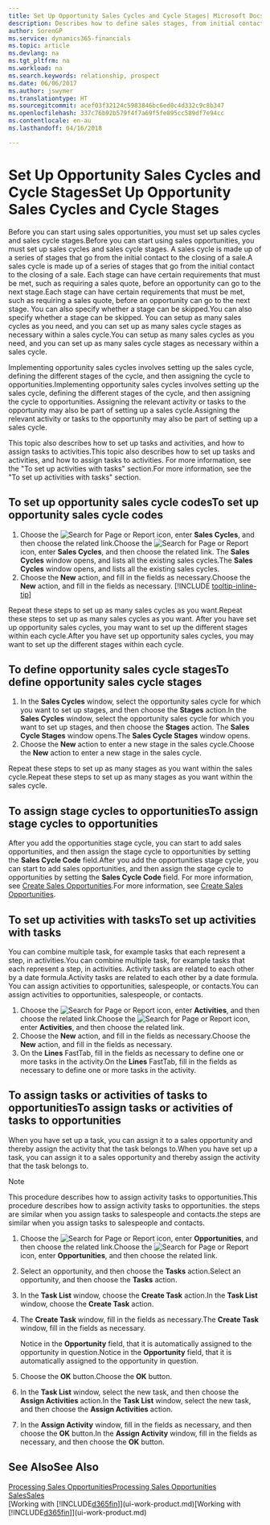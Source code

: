 ```yaml
---
title: Set Up Opportunity Sales Cycles and Cycle Stages| Microsoft Docs
description: Describes how to define sales stages, from initial contact to closing, to create a sales cycle and assign it to opportunities in Finance and Operations, Business edition.
author: SorenGP
ms.service: dynamics365-financials
ms.topic: article
ms.devlang: na
ms.tgt_pltfrm: na
ms.workload: na
ms.search.keywords: relationship, prospect
ms.date: 06/06/2017
ms.author: jswymer
ms.translationtype: HT
ms.sourcegitcommit: acef03f32124c5983846bc6ed0c4d332c9c8b347
ms.openlocfilehash: 337c76b92b579f4f7a69f5fe895cc589df7e94cc
ms.contentlocale: en-au
ms.lasthandoff: 04/16/2018

---
```

# <a name="set-up-opportunity-sales-cycles-and-cycle-stages"></a><span data-ttu-id="46ca8-103">Set Up Opportunity Sales Cycles and Cycle Stages</span><span class="sxs-lookup"><span data-stu-id="46ca8-103">Set Up Opportunity Sales Cycles and Cycle Stages</span></span>
<span data-ttu-id="46ca8-104">Before you can start using sales opportunities, you must set up sales cycles and sales cycle stages.</span><span class="sxs-lookup"><span data-stu-id="46ca8-104">Before you can start using sales opportunities, you must set up sales cycles and sales cycle stages.</span></span> <span data-ttu-id="46ca8-105">A sales cycle is made up of a series of stages that go from the initial contact to the closing of a sale.</span><span class="sxs-lookup"><span data-stu-id="46ca8-105">A sales cycle is made up of a series of stages that go from the initial contact to the closing of a sale.</span></span> <span data-ttu-id="46ca8-106">Each stage can have certain requirements that must be met, such as requiring a sales quote, before an opportunity can go to the next stage.</span><span class="sxs-lookup"><span data-stu-id="46ca8-106">Each stage can have certain requirements that must be met, such as requiring a sales quote, before an opportunity can go to the next stage.</span></span> <span data-ttu-id="46ca8-107">You can also specify whether a stage can be skipped.</span><span class="sxs-lookup"><span data-stu-id="46ca8-107">You can also specify whether a stage can be skipped.</span></span> <span data-ttu-id="46ca8-108">You can setup as many sales cycles as you need, and you can set up as many sales cycle stages as necessary within a sales cycle.</span><span class="sxs-lookup"><span data-stu-id="46ca8-108">You can setup as many sales cycles as you need, and you can set up as many sales cycle stages as necessary within a sales cycle.</span></span>

<span data-ttu-id="46ca8-109">Implementing opportunity sales cycles involves setting up the sales cycle, defining the different stages of the cycle, and then assigning the cycle to opportunities.</span><span class="sxs-lookup"><span data-stu-id="46ca8-109">Implementing opportunity sales cycles involves setting up the sales cycle, defining the different stages of the cycle, and then assigning the cycle to opportunities.</span></span> <span data-ttu-id="46ca8-110">Assigning the relevant activity or tasks to the opportunity may also be part of setting up a sales cycle.</span><span class="sxs-lookup"><span data-stu-id="46ca8-110">Assigning the relevant activity or tasks to the opportunity may also be part of setting up a sales cycle.</span></span>

<span data-ttu-id="46ca8-111">This topic also describes how to set up tasks and activities, and how to assign tasks to activities.</span><span class="sxs-lookup"><span data-stu-id="46ca8-111">This topic also describes how to set up tasks and activities, and how to assign tasks to activities.</span></span> <span data-ttu-id="46ca8-112">For more information, see the "To set up activities with tasks" section.</span><span class="sxs-lookup"><span data-stu-id="46ca8-112">For more information, see the "To set up activities with tasks" section.</span></span>

## <a name="to-set-up-opportunity-sales-cycle-codes"></a><span data-ttu-id="46ca8-113">To set up opportunity sales cycle codes</span><span class="sxs-lookup"><span data-stu-id="46ca8-113">To set up opportunity sales cycle codes</span></span>
1. <span data-ttu-id="46ca8-114">Choose the ![Search for Page or Report](media/ui-search/search_small.png "Search for Page or Report icon") icon, enter **Sales Cycles**, and then choose the related link.</span><span class="sxs-lookup"><span data-stu-id="46ca8-114">Choose the ![Search for Page or Report](media/ui-search/search_small.png "Search for Page or Report icon") icon, enter **Sales Cycles**, and then choose the related link.</span></span> <span data-ttu-id="46ca8-115">The **Sales Cycles** window opens, and lists all the existing sales cycles.</span><span class="sxs-lookup"><span data-stu-id="46ca8-115">The **Sales Cycles** window opens, and lists all the existing sales cycles.</span></span>
2. <span data-ttu-id="46ca8-116">Choose the **New** action, and fill in the fields as necessary.</span><span class="sxs-lookup"><span data-stu-id="46ca8-116">Choose the **New** action, and fill in the fields as necessary.</span></span> [!INCLUDE [tooltip-inline-tip](includes/tooltip-inline-tip_md.md)]

<span data-ttu-id="46ca8-117">Repeat these steps to set up as many sales cycles as you want.</span><span class="sxs-lookup"><span data-stu-id="46ca8-117">Repeat these steps to set up as many sales cycles as you want.</span></span> <span data-ttu-id="46ca8-118">After you have set up opportunity sales cycles, you may want to set up the different stages within each cycle.</span><span class="sxs-lookup"><span data-stu-id="46ca8-118">After you have set up opportunity sales cycles, you may want to set up the different stages within each cycle.</span></span>

## <a name="to-define-opportunity-sales-cycle-stages"></a><span data-ttu-id="46ca8-119">To define opportunity sales cycle stages</span><span class="sxs-lookup"><span data-stu-id="46ca8-119">To define opportunity sales cycle stages</span></span>
1. <span data-ttu-id="46ca8-120">In the **Sales Cycles** window, select the opportunity sales cycle for which you want to set up stages, and then choose the **Stages** action.</span><span class="sxs-lookup"><span data-stu-id="46ca8-120">In the **Sales Cycles** window, select the opportunity sales cycle for which you want to set up stages, and then choose the **Stages** action.</span></span> <span data-ttu-id="46ca8-121">The **Sales Cycle Stages** window opens.</span><span class="sxs-lookup"><span data-stu-id="46ca8-121">The **Sales Cycle Stages** window opens.</span></span>
2. <span data-ttu-id="46ca8-122">Choose the **New** action to enter a new stage in the sales cycle.</span><span class="sxs-lookup"><span data-stu-id="46ca8-122">Choose the **New** action to enter a new stage in the sales cycle.</span></span>

<span data-ttu-id="46ca8-123">Repeat these steps to set up as many stages as you want within the sales cycle.</span><span class="sxs-lookup"><span data-stu-id="46ca8-123">Repeat these steps to set up as many stages as you want within the sales cycle.</span></span>

## <a name="to-assign-stage-cycles-to-opportunities"></a><span data-ttu-id="46ca8-124">To assign stage cycles to opportunities</span><span class="sxs-lookup"><span data-stu-id="46ca8-124">To assign stage cycles to opportunities</span></span>
<span data-ttu-id="46ca8-125">After you add the opportunities stage cycle, you can start to add sales opportunities, and then assign the stage cycle to opportunities by setting the **Sales Cycle Code** field.</span><span class="sxs-lookup"><span data-stu-id="46ca8-125">After you add the opportunities stage cycle, you can start to add sales opportunities, and then assign the stage cycle to opportunities by setting the **Sales Cycle Code** field.</span></span> <span data-ttu-id="46ca8-126">For more information, see [Create Sales Opportunities](marketing-how-create-opportunities.md).</span><span class="sxs-lookup"><span data-stu-id="46ca8-126">For more information, see [Create Sales Opportunities](marketing-how-create-opportunities.md).</span></span>

## <a name="to-set-up-activities-with-tasks"></a><span data-ttu-id="46ca8-127">To set up activities with tasks</span><span class="sxs-lookup"><span data-stu-id="46ca8-127">To set up activities with tasks</span></span>
<span data-ttu-id="46ca8-128">You can combine multiple task, for example tasks that each represent a step, in activities.</span><span class="sxs-lookup"><span data-stu-id="46ca8-128">You can combine multiple task, for example tasks that each represent a step, in activities.</span></span> <span data-ttu-id="46ca8-129">Activity tasks are related to each other by a date formula.</span><span class="sxs-lookup"><span data-stu-id="46ca8-129">Activity tasks are related to each other by a date formula.</span></span> <span data-ttu-id="46ca8-130">You can assign activities to opportunities, salespeople, or contacts.</span><span class="sxs-lookup"><span data-stu-id="46ca8-130">You can assign activities to opportunities, salespeople, or contacts.</span></span>

1. <span data-ttu-id="46ca8-131">Choose the ![Search for Page or Report](media/ui-search/search_small.png "Search for Page or Report icon") icon, enter **Activities**, and then choose the related link.</span><span class="sxs-lookup"><span data-stu-id="46ca8-131">Choose the ![Search for Page or Report](media/ui-search/search_small.png "Search for Page or Report icon") icon, enter **Activities**, and then choose the related link.</span></span>
2. <span data-ttu-id="46ca8-132">Choose the **New** action, and fill in the fields as necessary.</span><span class="sxs-lookup"><span data-stu-id="46ca8-132">Choose the **New** action, and fill in the fields as necessary.</span></span>
3. <span data-ttu-id="46ca8-133">On the **Lines** FastTab, fill in the fields as necessary to define one or more tasks in the activity.</span><span class="sxs-lookup"><span data-stu-id="46ca8-133">On the **Lines** FastTab, fill in the fields as necessary to define one or more tasks in the activity.</span></span>

## <a name="to-assign-tasks-or-activities-of-tasks-to-opportunities"></a><span data-ttu-id="46ca8-134">To assign tasks or activities of tasks to opportunities</span><span class="sxs-lookup"><span data-stu-id="46ca8-134">To assign tasks or activities of tasks to opportunities</span></span>
<span data-ttu-id="46ca8-135">When you have set up a task, you can assign it to a sales opportunity and thereby assign the activity that the task belongs to.</span><span class="sxs-lookup"><span data-stu-id="46ca8-135">When you have set up a task, you can assign it to a sales opportunity and thereby assign the activity that the task belongs to.</span></span>

> [!NOTE]  
>   <span data-ttu-id="46ca8-136">This procedure describes how to assign activity tasks to opportunities.</span><span class="sxs-lookup"><span data-stu-id="46ca8-136">This procedure describes how to assign activity tasks to opportunities.</span></span> <span data-ttu-id="46ca8-137">the steps are similar when you assign tasks to salespeople and contacts.</span><span class="sxs-lookup"><span data-stu-id="46ca8-137">the steps are similar when you assign tasks to salespeople and contacts.</span></span>

1. <span data-ttu-id="46ca8-138">Choose the ![Search for Page or Report](media/ui-search/search_small.png "Search for Page or Report icon") icon, enter **Opportunities**, and then choose the related link.</span><span class="sxs-lookup"><span data-stu-id="46ca8-138">Choose the ![Search for Page or Report](media/ui-search/search_small.png "Search for Page or Report icon") icon, enter **Opportunities**, and then choose the related link.</span></span>
2. <span data-ttu-id="46ca8-139">Select an opportunity, and then choose the **Tasks** action.</span><span class="sxs-lookup"><span data-stu-id="46ca8-139">Select an opportunity, and then choose the **Tasks** action.</span></span>
3. <span data-ttu-id="46ca8-140">In the **Task List** window, choose the **Create Task** action.</span><span class="sxs-lookup"><span data-stu-id="46ca8-140">In the **Task List** window, choose the **Create Task** action.</span></span>
4.  <span data-ttu-id="46ca8-141">The **Create Task** window, fill in the fields as necessary.</span><span class="sxs-lookup"><span data-stu-id="46ca8-141">The **Create Task** window, fill in the fields as necessary.</span></span>

    <span data-ttu-id="46ca8-142">Notice in the **Opportunity** field, that it is automatically assigned to the opportunity in question.</span><span class="sxs-lookup"><span data-stu-id="46ca8-142">Notice in the **Opportunity** field, that it is automatically assigned to the opportunity in question.</span></span>
5. <span data-ttu-id="46ca8-143">Choose the **OK** button.</span><span class="sxs-lookup"><span data-stu-id="46ca8-143">Choose the **OK** button.</span></span>
6. <span data-ttu-id="46ca8-144">In the **Task List** window, select the new task, and then choose the **Assign Activities** action.</span><span class="sxs-lookup"><span data-stu-id="46ca8-144">In the **Task List** window, select the new task, and then choose the **Assign Activities** action.</span></span>
7. <span data-ttu-id="46ca8-145">In the **Assign Activity** window, fill in the fields as necessary, and then choose the **OK** button.</span><span class="sxs-lookup"><span data-stu-id="46ca8-145">In the **Assign Activity** window, fill in the fields as necessary, and then choose the **OK** button.</span></span>

## <a name="see-also"></a><span data-ttu-id="46ca8-146">See Also</span><span class="sxs-lookup"><span data-stu-id="46ca8-146">See Also</span></span>
[<span data-ttu-id="46ca8-147">Processing Sales Opportunities</span><span class="sxs-lookup"><span data-stu-id="46ca8-147">Processing Sales Opportunities</span></span>](marketing-processing-sales-opportunities.md)  
[<span data-ttu-id="46ca8-148">Sales</span><span class="sxs-lookup"><span data-stu-id="46ca8-148">Sales</span></span>](sales-manage-sales.md)  
<span data-ttu-id="46ca8-149">[Working with [!INCLUDE[d365fin](includes/d365fin_md.md)]](ui-work-product.md)</span><span class="sxs-lookup"><span data-stu-id="46ca8-149">[Working with [!INCLUDE[d365fin](includes/d365fin_md.md)]](ui-work-product.md)</span></span>

